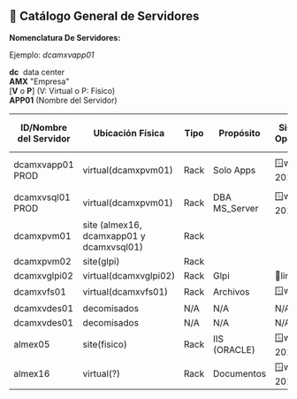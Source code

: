 ## 📘 Catálogo General de Servidores

**Nomenclatura De Servidores:**

Ejemplo: _dcamxvapp01_

**dc**  data center  
**AMX** "Empresa"  
[**V** o **P**] (V: Virtual o P: Físico)  
**APP01** (Nombre del Servidor)

| **ID/Nombre del Servidor** | **Ubicación Física**                     | **Tipo** | **Propósito** | **Sistema Operativo** | 🖧**IP Privada** | 🖧**IP Pública** | **Usuario SSH/Admin** | **Puertos**               | Entorno del Servidor: |
| -------------------------- | ---------------------------------------- | -------- | ------------- | --------------------- | ---------------- | ---------------- | --------------------- | ------------------------- | --------------------- |
| dcamxvapp01 PROD           | virtual(dcamxpvm01)                      | Rack     | Solo Apps     | 🪟win ser 2012 r2     | 10.10.10.25      | N/A              | TBC                   | puertos abiertos algunos, | **Productivo**        |
| dcamxvsql01 PROD           | virtual(dcamxpvm01)                      | Rack     | DBA MS_Server | 🪟win ser 2012 r2     | 10.10.10.23      | N/A              | SSO                   | 1433                      | **Productivo**        |
| dcamxpvm01                 | site (almex16, dcamxapp01 y dcamxvsql01) | Rack     |               |                       |                  |                  |                       |                           | **Productivo**        |
| dcamxpvm02                 | site(glpi)                               | Rack     |               |                       |                  |                  |                       |                           | **Productivo**        |
| dcamxvglpi02               | virtual(dcamxvglpi02)                     | Rack     | Glpi          | 🐧linux               | 10.10.10.17      | N/A              | USER                  | 80                        | **Productivo**        |
| dcamxvfs01                 | virtual(dcamxvfs01)                       | Rack     | Archivos      | 🪟win                 | En Dominio       | N/A              | USER                  | ?                         | Desarrollo            |
| dcamxvdes01                | decomisados                              | N/A      | N/A           | N/A                   | N/A              | N/A              | N/A                   | N/A                       | N/A                   |
| dcamxvdes01                | decomisados                              | N/A      | N/A           | N/A                   | N/A              | N/A              | N/A                   | N/A                       | N/A                   |
| almex05                    | site(fisico)                             | Rack     | IIS (ORACLE)  | 🪟win ser 2012 r2     | 182.169.86.250   | 201.163.93.2     | SSO                   | S80?:8080?3360?           | **Productivo**        |
| almex16                    | virtual(?)                               | Rack     | Documentos    | 🪟win ser 2012 r2     | 10.10.10.16      | N/A              | SSO                   | ?                         | **Productivo**        |

